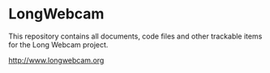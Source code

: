 LongWebcam
==========

This repository contains all documents, code files and other trackable items for the Long Webcam project.

http://www.longwebcam.org


